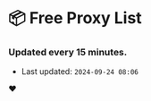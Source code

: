 # :package: Free Proxy List
### Updated every 15 minutes.

- Last updated: `2024-09-24 08:06`

:heart:

